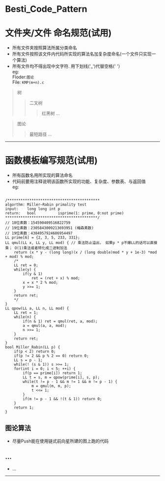 # Besti_Code_Pattern
# 文件夹/文件 命名规范(试用)
- 所有文件夹按照算法所属分类命名 </br>
- 所有文件按照该文件内代码所实现的算法名加复杂度命名(一个文件只实现一个算法) </br>
- 所有文件均不得出现中文字符. 用下划线('_')代替空格(' '） </br>
eg: </br>
Floder:`图论` </br>
File:  `KMP(m+n).c` </br>

> 树  
>> 二叉树  
>>> 红黑树
>>> ...

> 图论
>> 最短路径
>> ...


----------


# 函数模板编写规范(试用)
- 所有函数名用所实现的算法命名 </br>
- 代码前要用注释说明该函数所实现的功能、复杂度、参数表、与返回值</br>
eg:</br>
<pre><code>
/******************************************
algorthm: Miller–Rabin primality test
input:    long long int p
return:   bool          isprime(1: prime, 0:not prime)
******************************************/
// 18位素数：154590409516822759  
// 19位素数：2305843009213693951 (梅森素数)  
// 19位素数：4384957924686954497  
LL prime[6] = {2, 3, 5, 233, 331};  
LL qmul(LL x, LL y, LL mod) { // 乘法防止溢出， 如果p * p不爆LL的话可以直接乘； O(1)乘法或者转化成二进制加法  
    return (x * y - (long long)(x / (long double)mod * y + 1e-3) *mod + mod) % mod;  
    /* 
    LL ret = 0; 
    while(y) { 
        if(y & 1) 
            ret = (ret + x) % mod; 
        x = x * 2 % mod; 
        y >>= 1; 
    } 
    return ret; 
    */  
}  
LL qpow(LL a, LL n, LL mod) {  
    LL ret = 1;  
    while(n) {  
        if(n & 1) ret = qmul(ret, a, mod);  
        a = qmul(a, a, mod);  
        n >>= 1;  
    }  
    return ret;  
}  
bool Miller_Rabin(LL p) {  
    if(p < 2) return 0;  
    if(p != 2 && p % 2 == 0) return 0;  
    LL s = p - 1;  
    while(! (s & 1)) s >>= 1;  
    for(int i = 0; i < 5; ++i) {  
        if(p == prime[i]) return 1;  
        LL t = s, m = qpow(prime[i], s, p);  
        while(t != p - 1 && m != 1 && m != p - 1) {  
            m = qmul(m, m, p);  
            t <<= 1;  
        }  
        if(m != p - 1 && !(t & 1)) return 0;  
    }  
    return 1;  
}  
</code></pre>


## 图论算法
- 尽量Push能在使用链式前向星所建的图上跑的代码

## ...
- ...


----------
